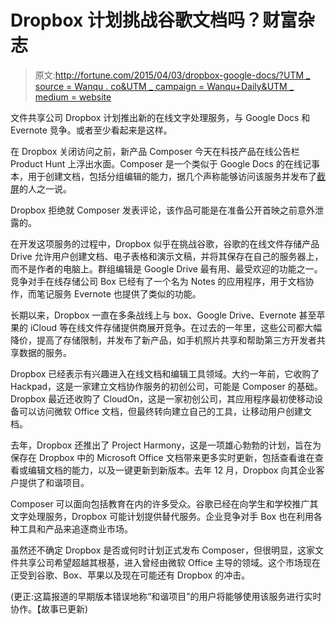 # Dropbox 计划挑战谷歌文档吗？财富杂志

> 原文:[http://fortune.com/2015/04/03/dropbox-google-docs/?UTM _ source = Wanqu . co&UTM _ campaign = Wanqu+Daily&UTM _ medium = website](http://fortune.com/2015/04/03/dropbox-google-docs/?utm_source=wanqu.co&utm_campaign=Wanqu+Daily&utm_medium=website)

文件共享公司 Dropbox 计划推出新的在线文字处理服务，与 Google Docs 和 Evernote 竞争。或者至少看起来是这样。

在 Dropbox 关闭访问之前，新产品 Composer 今天在科技产品在线公告栏 Product Hunt 上浮出水面。Composer 是一个类似于 Google Docs 的在线记事本，用于创建文档，包括分组编辑的能力，据几个声称能够访问该服务并发布了[截屏](http://www.producthunt.com/posts/composer)的人之一说。

Dropbox 拒绝就 Composer 发表评论，该作品可能是在准备公开首映之前意外泄露的。

在开发这项服务的过程中，Dropbox 似乎在挑战谷歌，谷歌的在线文件存储产品 Drive 允许用户创建文档、电子表格和演示文稿，并将其保存在自己的服务器上，而不是作者的电脑上。群组编辑是 Google Drive 最有用、最受欢迎的功能之一。竞争对手在线存储公司 Box 已经有了一个名为 Notes 的应用程序，用于文档协作，而笔记服务 Evernote 也提供了类似的功能。

长期以来，Dropbox 一直在多条战线上与 box、Google Drive、Evernote 甚至苹果的 iCloud 等在线文件存储提供商展开竞争。在过去的一年里，这些公司都大幅降价，提高了存储限制，并发布了新产品，如手机照片共享和帮助第三方开发者共享数据的服务。

Dropbox 已经表示有兴趣进入在线文档和编辑工具领域。大约一年前，它收购了 Hackpad，这是一家建立文档协作服务的初创公司，可能是 Composer 的基础。Dropbox 最近还收购了 CloudOn，这是一家初创公司，其应用程序最初使移动设备可以访问微软 Office 文档，但最终转向建立自己的工具，让移动用户创建文档。

去年，Dropbox 还推出了 Project Harmony，这是一项雄心勃勃的计划，旨在为保存在 Dropbox 中的 Microsoft Office 文档带来更多实时更新，包括查看谁在查看或编辑文档的能力，以及一键更新到新版本。去年 12 月，Dropbox 向其企业客户提供了和谐项目。

Composer 可以面向包括教育在内的许多受众。谷歌已经在向学生和学校推广其文字处理服务，Dropbox 可能计划提供替代服务。企业竞争对手 Box 也在利用各种工具和产品来追逐商业市场。

虽然还不确定 Dropbox 是否或何时计划正式发布 Composer，但很明显，这家文件共享公司希望超越其根基，进入曾经由微软 Office 主导的领域。这个市场现在正受到谷歌、Box、苹果以及现在可能还有 Dropbox 的冲击。

(更正:这篇报道的早期版本错误地称“和谐项目”的用户将能够使用该服务进行实时协作。【故事已更新)